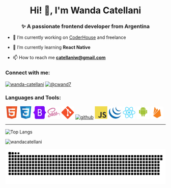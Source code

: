 
<!-- <img align="right" src="https://media.giphy.com/media/10GN73YGycPXQk/giphy.gif" alt="https://www.linkedin.com/in/wan-catellani/" height="100" width="100" /> -->

<h1 align="center">Hi! 👋, I'm Wanda Catellani</h1>
                        
<h3 align="center" height="80" width="80">✨ A passionate frontend developer from Argentina</h3>

- 🔭 I’m currently working on [CoderHouse](https://www.coderhouse.com) and freelance

- 🌱 I’m currently learning **React Native**

- 📫 How to reach me **catellaniw@gmail.com**

<h3 align="left">Connect with me:</h3>
<p align="left">
  
<a href="https://www.linkedin.com/in/wanda-catellani/" target="blank">
<img align="center" src="https://raw.githubusercontent.com/rahuldkjain/github-profile-readme-generator/master/src/images/icons/Social/linked-in-alt.svg" alt="wanda-catellani" height="30" width="40" /></a>
  
<a href="https://www.instagram.com/cwand7/" target="blank">
<img align="center" src="https://raw.githubusercontent.com/rahuldkjain/github-profile-readme-generator/master/src/images/icons/Social/instagram.svg" alt="@cwand7" height="30" width="40" /></a>
</p>

<h3 align="left">Languages and Tools:</h3>
<p align="left">
<a href="https://www.w3.org/html/" target="_blank">
<img src="https://raw.githubusercontent.com/devicons/devicon/master/icons/html5/html5-original.svg" alt="html5" width="40" height="40"/></a>

<a href="https://www.w3schools.com/css/" target="_blank">
<img src="https://raw.githubusercontent.com/devicons/devicon/master/icons/css3/css3-original.svg" alt="css3" width="40" height="40"/></a>

<a href="https://getbootstrap.com" target="_blank">
<img src="https://raw.githubusercontent.com/devicons/devicon/master/icons/bootstrap/bootstrap-original.svg" alt="bootstrap" width="40" height="40"/></a>

<a href="https://sass-lang.com" target="_blank">
<img src="https://raw.githubusercontent.com/devicons/devicon/master/icons/sass/sass-original.svg" alt="sass" width="40" height="40"/></a>

<a href="https://git-scm.com/" target="_blank">
<img src="https://raw.githubusercontent.com/devicons/devicon/master/icons/git/git-original.svg" alt="git" width="40" height="40"/></a>

<a href="https://github.com/" target="_blank">
<img src="https://github.com/cwand7/cwand7/blob/main/github_logo.svg" alt="github" width="40" height="40"/></a>

<a href="https://developer.mozilla.org/en-US/docs/Web/JavaScript" target="_blank">
<img src="https://raw.githubusercontent.com/devicons/devicon/master/icons/javascript/javascript-original.svg" alt="javascript" width="40" height="40"/></a>

<a href="https://jquery.com/" target="_blank">
<img src="https://raw.githubusercontent.com/devicons/devicon/master/icons/jquery/jquery-original.svg" alt="jquery" width="40" height="40"/></a>

<a href="https://reactjs.org/" target="_blank">
<img src="https://raw.githubusercontent.com/devicons/devicon/master/icons/react/react-original.svg" alt="react" width="40" height="40"/></a>

<a href="https://developer.android.com" target="_blank">
<img src="https://raw.githubusercontent.com/devicons/devicon/master/icons/android/android-original-wordmark.svg" alt="android" width="40" height="40"/></a>
  
<a href="https://firebase.google.com/" target="_blank">
<img src="https://raw.githubusercontent.com/devicons/devicon/master/icons/firebase/firebase-plain.svg" alt="firebase" width="40" height="40"/></a>
</p>

---

<!-- ![Anurag's GitHub stats](https://github-readme-stats.vercel.app/api?username=cwand7&theme=dracula&show_icons=true&hide_border=true) -->

![Top Langs](https://github-readme-stats.vercel.app/api/top-langs/?username=wandacatellani&layout=compact&langs_count=5&theme=dracula)

<p align="left"> <img src="https://komarev.com/ghpvc/?username=wandacatellani&label=Profile%20views&color=0e75b6&style=flat" alt="wandacatellani" /> </p>

<!-- ![Visitor Count](https://profile-counter.glitch.me/{wandacatellani}/count.svg) -->

![Snake animation](https://github.com/WandaCatellani/WandaCatellani/blob/output/github-contribution-grid-snake.svg)
